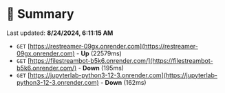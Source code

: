 # 📖 Summary
Last updated: **8/24/2024, 6:11:15 AM**

- `GET` [https://restreamer-09gx.onrender.com](https://restreamer-09gx.onrender.com) - **Up** (22579ms)
- `GET` [https://filestreambot-b5k6.onrender.com/](https://filestreambot-b5k6.onrender.com/) - **Down** (195ms)
- `GET` [https://jupyterlab-python3-12-3.onrender.com](https://jupyterlab-python3-12-3.onrender.com) - **Down** (162ms)
